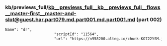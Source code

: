### kb/previews_full/kb__previews_full__kb__previews_full__flows__master-first__master-and-slot@guest.har.part079.md.part001.md.part001.md (part 002)

```md
Name": "dr",
                      "scriptId": "11564",
                      "url": "https://n958200.alteg.io/chunk-KO722YSM.j
```

```

